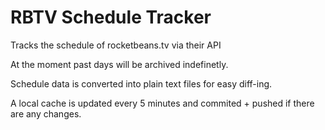 # RBTV Schedule Tracker
Tracks the schedule of rocketbeans.tv via their API

At the moment past days will be archived indefinetly.

Schedule data is converted into plain text files for easy diff-ing.

A local cache is updated every 5 minutes and commited + pushed if there are any changes.
